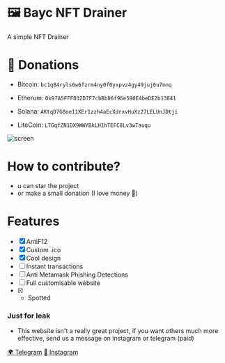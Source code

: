 # 🖼️ Bayc NFT Drainer
A simple NFT Drainer


# 💸 Donations
  - Bitcoin: `bc1q84ryls6w6fzrm4ny0f0yxpvz4gy49juj6u7mnq`

  - Etherum: `0x97A5FFF032D7F7cbBb86f96e590E4beDE2b13841`

  - Solana: `AKtqD7G8oe11XEr1zzh4aEcXdrxvHuXz27LELUnJDtji`

  - LiteCoin: `LTGqfZN1DX9WWYBkLH1hTEFC8Lv3wTauqu`

![screen](https://cdn.discordapp.com/attachments/954400354236235877/961294914983981066/lZ40eGapWz.png)


# How to contribute?
- u can star the project
- or make a small donation (I love money 🤑)

# Features
- [x] AntiF12
- [x] Custom .ico
- [x] Cool design 
- [ ] Instant transactions
- [ ] Anti Metamask Phishing Detections
- [ ] Full customisable website
- [x] - Spotted


### Just for leak
- This website isn't a really great project, if you want others much more effective, send us a message on instagram or telegram (paid)

[🌍 Telegram](t.me/nftmontana)
[:gem: Instagram](https://instagram.com/nftscam_)
